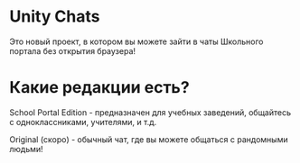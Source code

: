 # Unity Chats
Это новый проект, в котором вы можете зайти в чаты Школьного портала без открытия браузера!

# Какие редакции есть?
School Portal Edition - предназначен для учебных заведений, общайтесь с одноклассниками, учителями, и т.д.

Original (скоро) - обычный чат, где вы можете общаться с рандомными людьми!
